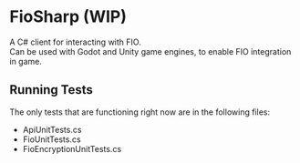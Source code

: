 # FioSharp (WIP)

A C# client for interacting with FIO.  
Can be used with Godot and Unity game engines, to enable FIO integration in game.

## Running Tests

The only tests that are functioning right now are in the following files:
- ApiUnitTests.cs
- FioUnitTests.cs
- FioEncryptionUnitTests.cs
